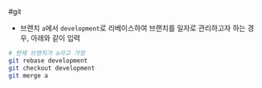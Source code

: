 #git

- 브랜치 `a`에서 `development`로 리베이스하여 브랜치를 일자로 관리하고자 하는 경우, 아래와 같이 입력
```bash
# 현재 브랜치가 a라고 가정
git rebase development
git checkout development
git merge a
```